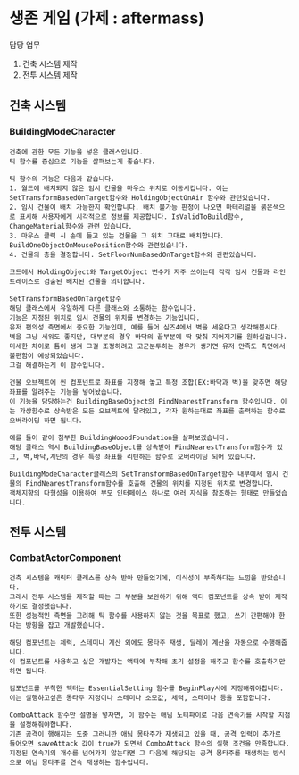 # 생존 게임 (가제 : aftermass)
담당 업무
1) 건축 시스템 제작
2) 전투 시스템 제작

## 건축 시스템
### BuildingModeCharacter
    건축에 관한 모든 기능을 넣은 클래스입니다.
    틱 함수를 중심으로 기능을 살펴보는게 좋습니다.

    틱 함수의 기능은 다음과 같습니다.
    1. 월드에 배치되지 않은 임시 건물을 마우스 위치로 이동시킵니다. 이는 SetTransformBasedOnTarget함수와 HoldingObjectOnAir 함수와 관련있습니다.
    2. 임시 건물이 배치 가능한지 확인합니다. 배치 불가능 판정이 나오면 마테리얼을 붉은색으로 표시해 사용자에게 시각적으로 정보를 제공합니다. IsValidToBuild함수, ChangeMaterial함수와 관련 있습니다.
    3. 마우스 클릭 시 손에 들고 있는 건물을 그 위치 그대로 배치합니다. BuildOneObjectOnMousePosition함수와 관련있습니다.
    4. 건물의 층을 결정합니다. SetFloorNumBasedOnTarget함수와 관련있습니다.
    
    코드에서 HoldingObject와 TargetObject 변수가 자주 쓰이는데 각각 임시 건물과 라인 트레이스로 검출된 배치된 건물을 의미합니다.

    SetTransformBasedOnTarget함수
    해당 클래스에서 유일하게 다른 클래스와 소통하는 함수입니다.
    기능은 지정된 위치로 임시 건물의 위치를 변경하는 기능입니다.
    유저 편의성 측면에서 중요한 기능인데, 예를 들어 심즈4에서 벽을 세운다고 생각해봅시다. 벽을 그냥 세워도 좋지만, 대부분의 경우 바닥의 끝부분에 딱 맞춰 지어지기를 원하실겁니다.
    미세한 차이로 틈이 생겨 그걸 조정하려고 고군분투하는 경우가 생기면 유저 만족도 측면에서 불편함이 예상되었습니다.
    그걸 해결하는게 이 함수입니다.

    건물 오브젝트에 씬 컴포넌트로 좌표를 지정해 놓고 특정 조합(EX:바닥과 벽)을 맞추면 해당 좌표를 알려주는 기능을 넣어놨습니다.
    이 기능을 담당하는건 BuildingBaseObject의 FindNearestTransform 함수입니다. 이는 가상함수로 상속받은 모든 오브젝트에 달려있고, 각자 원하는대로 좌표를 출력하는 함수로 오버라이딩 하면 됩니다.

    예를 들어 같이 첨부한 BuildingWooodFoundation을 살펴보겠습니다.
    해당 클래스 역시 BuildingBaseObject를 상속받아 FindNearestTransform함수가 있고, 벽,바닥,계단의 경우 특정 좌표를 리턴하는 함수로 오버라이딩 되어 있습니다.
    
    BuildingModeCharacter클래스의 SetTransformBasedOnTarget함수 내부에서 임시 건물의 FindNearestTransform함수를 호출해 건물의 위치를 지정된 위치로 변경합니다.
    객체지향의 다형성을 이용하여 부모 인터페이스 하나로 여러 자식을 참조하는 형태로 만들었습니다.

## 전투 시스템
### CombatActorComponent
    건축 시스템을 캐릭터 클래스를 상속 받아 만들었기에, 이식성이 부족하다는 느낌을 받았습니다.
    그래서 전투 시스템을 제작할 때는 그 부분을 보완하기 위해 액터 컴포넌트를 상속 받아 제작하기로 결정했습니다.
    또한 성능적인 측면을 고려해 틱 함수를 사용하지 않는 것을 목표로 했고, 쓰기 간편해야 한다는 방향을 잡고 개발했습니다.

    해당 컴포넌트는 체력, 스테미나 계산 외에도 몽타주 재생, 딜레이 계산을 자동으로 수행해줍니다.
    이 컴포넌트를 사용하고 싶은 개발자는 액터에 부착해 초기 설정을 해주고 함수를 호출하기만 하면 됩니다.

    컴포넌트를 부착한 액터는 EssentialSetting 함수를 BeginPlay시에 지정해줘야합니다.
    이는 실행하고싶은 몽타주 지정이나 스테미나 소모값, 체력, 스테미나 등을 포함합니다.

    ComboAttack 함수만 설명을 넣자면, 이 함수는 애님 노티파이로 다음 연속기를 시작할 지점을 설정해줘야합니다.
    기존 공격이 행해지는 도중 그러니깐 애님 몽타주가 재생되고 있을 때, 공격 입력이 추가로 들어오면 saveAttack 값이 true가 되면서 ComboAttack 함수의 실행 조건을 만족합니다.
    지정된 연속기의 개수를 넘어가지 않는다면 그 다음에 해당되는 공격 몽타주를 재생하는 방식으로 애님 몽타주를 연속 재생하는 함수입니다.





<!--
**Rubbe1124/Rubbe1124** is a ✨ _special_ ✨ repository because its `README.md` (this file) appears on your GitHub profile.

Here are some ideas to get you started:

- 🔭 I’m currently working on ...
- 🌱 I’m currently learning ...
- 👯 I’m looking to collaborate on ...
- 🤔 I’m looking for help with ...
- 💬 Ask me about ...
- 📫 How to reach me: ...
- 😄 Pronouns: ...
- ⚡ Fun fact: ...
-->
